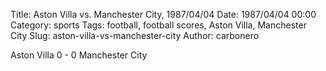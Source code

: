 Title: Aston Villa vs. Manchester City, 1987/04/04
Date: 1987/04/04 00:00
Category: sports
Tags: football, football scores, Aston Villa, Manchester City
Slug: aston-villa-vs-manchester-city
Author: carbonero


Aston Villa 0 - 0 Manchester City
